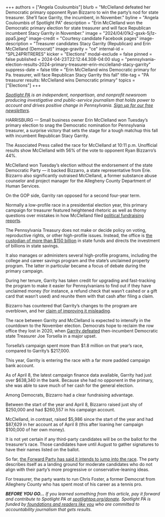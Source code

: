 +++
authors = ["Angela Couloumbis"]
blurb = "McClelland defeated her Democratic primary opponent Ryan Bizzarro to win the party’s nod for state treasurer. She’ll face Garrity, the incumbent, in November."
byline = "Angela Couloumbis of Spotlight PA"
description = "Erin McClelland won the Democratic primary election for state treasurer and will face Republican incumbent Stacy Garrity in November."
image = "2024/04/01k2-gsxk-5j1z-ppa5.jpeg"
image-credit = "Courtesy candidate Facebook pages"
image-description = "Treasurer candidates Stacy Garrity (Republican) and Erin McClelland (Democrat)"
image-gravity = "ce"
internal-id = "SPL24PRITRERES"
kicker = "Elections"
modal-exclude = false
pinned = false
published = 2024-04-23T22:12:44.308-04:00
slug = "pennsylvania-election-results-2024-primary-treasurer-erin-mcclelland-stacy-garrity"
suppress-date = false
title = "Erin McClelland wins Democratic primary for Pa. treasurer, will face Republican Stacy Garrity this fall"
title-tag = "PA treasurer results: McClelland wins Democratic primary"
topics = ["Elections"]
+++

<a href="https://www.spotlightpa.org/"><em>Spotlight PA</em></a><em> is an independent, nonpartisan, and nonprofit newsroom producing investigative and public-service journalism that holds power to account and drives positive change in Pennsylvania. </em><a href="https://www.spotlightpa.org/newsletters"><em>Sign up for our free newsletters</em></a><em>.</em>

HARRISBURG — Small business owner Erin McClelland won Tuesday’s primary election to snag the Democratic nomination for Pennsylvania treasurer, a surprise victory that sets the stage for a tough matchup this fall with incumbent Republican Stacy Garrity.

The Associated Press called the race for McClelland at 10:11 p.m. Unofficial results show McClelland with 56% of the vote to opponent Ryan Bizzarro’s 44%.

McClelland won Tuesday’s election without the endorsement of the state Democratic Party — it backed Bizzarro, a state representative from Erie. Bizzarro also significantly outraised McClelland, a former substance abuse counselor and project manager for the Allegheny County Department of Human Services.

On the GOP side, Garrity ran opposed for a second four-year term.

<script src="https://www.spotlightpa.org/embed.js" async></script><div data-spl-embed-version="1" data-spl-src="https://www.spotlightpa.org/embeds/newsletter/"></div>

Normally a low-profile race in a presidential election year, this primary campaign for treasurer featured heightened rhetoric as well as thorny questions over mistakes in how McClelland filed <a href="https://penncapital-star.com/campaigns-elections/mcclellands-pa-treasurer-campaign-raised-and-spent-money-months-before-it-officially-existed/">political fundraising reports</a>.

The Pennsylvania Treasury does not make or decide policy on voting, reproductive rights, or other high-profile issues. Instead, the office is <a href="https://www.spotlightpa.org/news/2024/03/pennsylvania-election-2024-treasurer-primary-candidates-stacy-garrity-ryan-bizzarro-erin-mcclelland/">the custodian of more than $150 billion</a> in state funds and directs the investment of billions in state savings.

It also manages or administers several high-profile programs, including the college and career savings program and the state’s unclaimed property program. The latter in particular became a focus of debate during the primary campaign.

During her tenure, Garrity has taken credit for upgrading and fast-tracking the program to make it easier for Pennsylvanians to find out if they have unclaimed money (for instance, a refund check that wasn’t cashed or a gift card that wasn’t used) and reunite them with that cash after filing a claim.

Bizzarro has countered that Garrity’s changes to the program are overblown, and her <a href="https://www.spotlightpa.org/news/2024/03/unclaimed-property-pennsylvania-treasurer/">claim of improving it misleading</a>.

The race between Garrity and McClelland is expected to intensify in the countdown to the November election. Democrats hope to reclaim the row office they lost in 2020, when <a href="https://www.inquirer.com/politics/election/pennsylvania-treasurer-joe-torsella-loses-republican-stacy-garrity-20201110.html">Garrity defeated</a> then-incumbent Democratic state Treasurer Joe Torsella in a major upset.

Torsella’s campaign spent more than $1.8 million on that year’s race, compared to Garrity’s $217,000.

This year, Garrity is entering the race with a far more padded campaign bank account.

As of April 8, the latest campaign finance data available, Garrity had just over $638,340 in the bank. Because she had no opponent in the primary, she was able to save much of her cash for the general election.

Among Democrats, Bizzarro had a clear fundraising advantage.

Between the start of the year and April 8, Bizzarro raised just shy of $250,000 and had $260,557 in his campaign account.

McClelland, in contrast, raised $5,986 since the start of the year and had $87,629 in her account as of April 8 (this after loaning her campaign $100,000 of her own money).

<script src="https://www.spotlightpa.org/embed.js" async></script><div data-spl-embed-version="1" data-spl-src="https://www.spotlightpa.org/embeds/donate/"></div>

It is not yet certain if any third-party candidates will be on the ballot for the treasurer’s race. Those candidates have until August to gather signatures to have their names listed on the ballot.

So far, <a href="https://www.spotlightpa.org/news/2024/04/pennsylvania-election-2024-forward-party-attorney-general-treasurer-ballot-requirements/">the Forward Party has said it intends to jump into the race</a>. The party describes itself as a landing ground for moderate candidates who do not align with their party’s more progressive or conservative-leaning ideas.

For treasurer, the party wants to run Chris Foster, a former Democrat from Allegheny County who has spent most of his career as a tennis pro.

<strong><em>BEFORE YOU GO…</em></strong><em> If you learned something from this article, pay it forward and contribute to Spotlight PA at </em><a href="http://spotlightpa.org/donate"><em>spotlightpa.org/donate</em></a><em>. Spotlight PA is funded by</em><a href="https://www.spotlightpa.org/support"><em> foundations and readers like you</em></a><em> who are committed to accountability journalism that gets results.</em>

